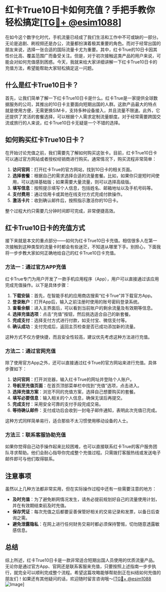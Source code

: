 # 红卡True10日卡如何充值？手把手教你轻松搞定[[TG💪+ @esim1088](https://t.me/s/esim1088)]

在如今这个数字化时代，手机流量已经成了我们生活和工作中不可或缺的一部分。无论是追剧、刷视频还是办公，流量都扮演着极其重要的角色。而对于经常出国的朋友来说，选择一张合适的国际流量卡尤为重要。其中，红卡True的10日卡因其性价比高、覆盖范围广而备受关注。但是，对于初次接触这类产品的用户来说，可能会对如何充值感到困惑。今天，我就来给大家详细讲解一下红卡True10日卡的充值方法，希望能帮助大家轻松搞定这一问题。

## 什么是红卡True10日卡？

首先，让我们简单了解一下红卡True10日卡是什么。红卡True是一家提供全球数据服务的公司，其推出的10日卡主要面向短期出国的人群。这款产品最大的特点就是使用方便，无需更换SIM卡，支持多种设备接入，并且流量不限速。此外，它还提供了灵活的套餐选择，可以根据个人需求定制流量额度。对于经常需要跨国交流或旅行的人来说，红卡True10日卡无疑是一个不错的选择。

## 如何购买红卡True10日卡？

在开始讨论充值之前，我们需要先了解如何购买这张卡。目前，红卡True10日卡可以通过官方网站或者授权经销商进行购买。通常情况下，购买流程非常简单：

1. **访问官网**：打开红卡True的官方网站，找到10日卡的相关页面。
2. **选择套餐**：根据自己的需求选择合适的流量套餐。比如，如果你只是短时间使用，可以选择基础版；如果需要大量流量，则可以选择高级版。
3. **填写信息**：按照提示填写个人信息，包括姓名、邮箱地址以及手机号码等。
4. **支付费用**：通过信用卡或其他在线支付方式完成付款操作。
5. **激活卡片**：收到确认邮件后，按照指示激活你的10日卡。

整个过程大约只需要几分钟时间即可完成，非常便捷高效。

## 红卡True10日卡的充值方式

接下来就是本文的重点部分——如何为红卡True10日卡充值。相信很多人在第一次接触到这种类型的流量卡时都会有些迷茫，不知道从哪里下手。别担心，下面我将一步步教大家如何正确地给自己的红卡True10日卡充值。

### 方法一：通过官方APP充值

红卡True专门为用户开发了一款手机应用程序（App），用户可以直接通过该应用完成充值操作。以下是具体步骤：

1. **下载安装**：首先，在智能手机的应用商店搜索“红卡True”并下载官方App。
2. **登录账户**：打开App后，输入之前注册时使用的账号密码登录系统。
3. **查看余额**：进入主界面后，可以看到当前账户的剩余流量及有效期等信息。
4. **选择充值选项**：点击“充值”按钮，然后挑选适合自己的新套餐。
5. **完成支付**：选择支付方式进行付款，如支付宝、微信支付等。
6. **确认成功**：支付完成后，返回主页检查是否已成功添加新的流量。

这种方式不仅方便快捷，而且安全性较高，建议优先考虑这种方法进行充值。

### 方法二：通过官网充值

除了使用官方App之外，还可以直接通过红卡True的官方网站来进行充值。具体步骤如下：

1. **访问官网**：打开浏览器，输入红卡True的网址并登陆个人账户。
2. **导航至充值页面**：在首页顶部菜单栏中找到“充值”选项，点击进入。
3. **选择充值方案**：浏览不同的充值方案，选择自己想要购买的套餐。
4. **填写必要信息**：输入相关的个人信息，确保无误后再提交。
5. **完成支付**：采用安全可靠的支付手段完成交易。
6. **等待确认邮件**：支付成功后会收到一封电子邮件通知，表明此次充值已完成。

这种方式同样简单易行，适合那些不太习惯使用移动设备的人士。

### 方法三：联系客服协助充值

如果你觉得自己动手操作起来比较困难，也可以直接联系红卡True的客户服务团队寻求帮助。他们会耐心指导你完成整个充值过程。只需拨打客服热线或发送电子邮件即可与他们取得联系。

## 注意事项

虽然以上几种方法都非常实用，但在实际操作过程中还有一些需要注意的地方：

- **及时充值**：为了避免断网情况发生，请务必提前规划好自己的流量使用计划，并在有效期结束前及时充值。
- **保存凭证**：每次充值之后都要妥善保管好相关的交易记录和发票，以备日后查询之需。
- **避免泄露隐私**：在网上进行任何财务交易时都必须保持警惕，切勿随意透露敏感信息。

## 总结

综上所述，红卡True10日卡是一款非常适合短期出国人员使用的优质流量产品。无论你是通过官方App、官网还是联系客服来充值，只要按照上述指南一步步执行，就完全可以顺利完成整个流程。希望这篇攻略能够帮助到正在纠结如何充值的朋友们！如果还有其他疑问的话，欢迎随时留言咨询哦～[[TG💪+ @esim1088](https://t.me/s/esim1088) ![Image](https://i.postimg.cc/4NQfJmqS/Snipaste-2025-05-13-00-14-12.png)]